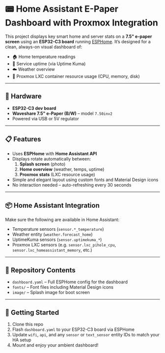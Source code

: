 # 📟 Home Assistant E-Paper Dashboard with Proxmox Integration

This project displays key smart home and server stats on a **7.5" e-paper screen** using an **ESP32-C3 board** running [ESPHome](https://esphome.io). It’s designed for a clean, always-on visual dashboard of:

- 🏠 Home temperature readings  
- 📡 Service uptime (via Uptime Kuma)  
- ☁️ Weather overview  
- 💾 Proxmox LXC container resource usage (CPU, memory, disk)

---

## 🔧 Hardware

- **ESP32-C3 dev board**
- **Waveshare 7.5" e-Paper (B/W)** – model `7.50inv2`
- Powered via USB or 5V regulator

---

## 📋 Features

- Uses **ESPHome** with **Home Assistant API**
- Displays rotate automatically between:
  1. **Splash screen** (photo)
  2. **Home overview** (weather, temps, uptime)
  3. **Proxmox stats** (LXC resource usage)
- Simple and elegant layout using custom fonts and Material Design icons
- No interaction needed – auto-refreshing every 30 seconds

---

## 📦 Home Assistant Integration

Make sure the following are available in Home Assistant:
- Temperature sensors (`sensor.*_temperature`)
- Weather entity (`weather.forecast_home`)
- UptimeKuma sensors (`sensor.uptimekuma_*`)
- Proxmox LXC sensors (e.g. `sensor.lxc_pihole_cpu`, `sensor.lxc_homeassistant_memory`, etc.)

---

## 📁 Repository Contents

- `dashboard.yaml` – Full ESPHome config for the dashboard
- `fonts/` – Font files including Material Design icons
- `image/` – Splash image for boot screen

---

## 🚀 Getting Started

1. Clone this repo
2. Flash `dashboard.yaml` to your ESP32-C3 board via ESPHome
3. Update `wifi`, `api`, and any `sensor` or `text_sensor` entity IDs to match your HA setup
4. Mount and enjoy your ambient dashboard!
